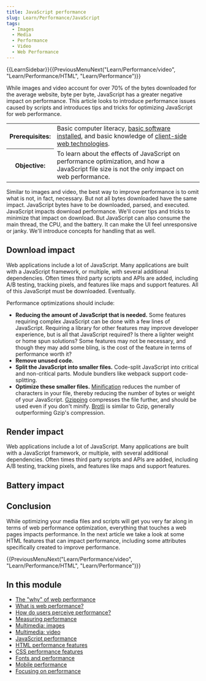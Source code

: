 ```yaml
---
title: JavaScript performance
slug: Learn/Performance/JavaScript
tags:
  - Images
  - Media
  - Performance
  - Video
  - Web Performance
---
```

{{LearnSidebar}}{{PreviousMenuNext("Learn/Performance/video", "Learn/Performance/HTML", "Learn/Performance")}}

While images and video account for over 70% of the bytes downloaded for the average website, byte per byte, JavaScript has a greater negative impact on performance. This article looks to introduce performance issues caused by scripts and introduces tips and tricks for optimizing JavaScript for web performance.

<table>
  <tbody>
    <tr>
      <th scope="row">Prerequisites:</th>
      <td>
        Basic computer literacy,
        <a
          href="/en-US/docs/Learn/Getting_started_with_the_web/Installing_basic_software"
          >basic software installed</a
        >, and basic knowledge of
        <a href="/en-US/docs/Learn/Getting_started_with_the_web"
          >client-side web technologies</a
        >.
      </td>
    </tr>
    <tr>
      <th scope="row">Objective:</th>
      <td>
        To learn about the effects of JavaScript on performance optimization,
        and how a JavaScript file size is not the only impact on web
        performance.
      </td>
    </tr>
  </tbody>
</table>

Similar to images and video, the best way to improve performance is to omit what is not, in fact, necessary. But not all bytes downloaded have the same impact. JavaScript bytes have to be downloaded, parsed, and executed. JavaScript impacts download performance. We'll cover tips and tricks to minimize that impact on download. But JavaScript can also consume the main thread, the CPU, and the battery. It can make the UI feel unresponsive or janky. We'll introduce concepts for handling that as well.

## Download impact

Web applications include a lot of JavaScript. Many applications are built with a JavaScript framework, or multiple, with several additional dependencies. Often times third party scripts and APIs are added, including A/B testing, tracking pixels, and features like maps and support features. All of this JavaScript must be downloaded. Eventually.

Performance optimizations should include:

- **Reducing the amount of JavaScript that is needed.** Some features requiring complex JavaScript can be done with a few lines of JavaScript. Requiring a library for other features may improve developer experience, but is all that JavaScript required? Is there a lighter weight or home spun solutions? Some features may not be necessary, and though they may add some bling, is the cost of the feature in terms of performance worth it?
- **Remove unused code.**
- **Split the JavaScript into smaller files.** Code-split JavaScript into critical and non-critical parts. Module bundlers like webpack support code-splitting.
- **Optimize these smaller files.** [Minification](/en-US/docs/Glossary/minification) reduces the number of characters in your file, thereby reducing the number of bytes or weight of your JavaScript. [Gzipping](/en-US/docs/Glossary/GZip_compression) compresses the file further, and should be used even if you don't minify. [Brotli](/en-US/docs/Glossary/brotli_compression) is similar to Gzip, generally outperforming Gzip's compression.

## Render impact

Web applications include a lot of JavaScript. Many applications are built with a JavaScript framework, or multiple, with several additional dependencies. Often times third party scripts and APIs are added, including A/B testing, tracking pixels, and features like maps and support features.

## Battery impact

## Conclusion

While optimizing your media files and scripts will get you very far along in terms of web performance optimization, everything that touches a web pages impacts performance. In the next article we take a look at some HTML features that can impact performance, including some attributes specifically created to improve performance.

{{PreviousMenuNext("Learn/Performance/video", "Learn/Performance/HTML", "Learn/Performance")}}

## In this module

- [The "why" of web performance](/en-US/docs/Learn/Performance/why_web_performance)
- [What is web performance?](/en-US/docs/Learn/Performance/What_is_web_performance)
- [How do users perceive performance?](/en-US/docs/Learn/Performance/Perceived_performance)
- [Measuring performance](/en-US/docs/Learn/Performance/Measuring_performance)
- [Multimedia: images](/en-US/docs/Learn/Performance/Multimedia)
- [Multimedia: video](/en-US/docs/Learn/Performance/video)
- [JavaScript performance](/en-US/docs/Learn/Performance/javascript_performance)
- [HTML performance features](/en-US/docs/Learn/Performance/HTML)
- [CSS performance features](/en-US/docs/Learn/Performance/CSS)
- [Fonts and performance](/en-US/docs/Learn/Performance/Fonts)
- [Mobile performance](/en-US/docs/Learn/Performance/Mobile)
- [Focusing on performance](/en-US/docs/Learn/Performance/business_case_for_performance)
